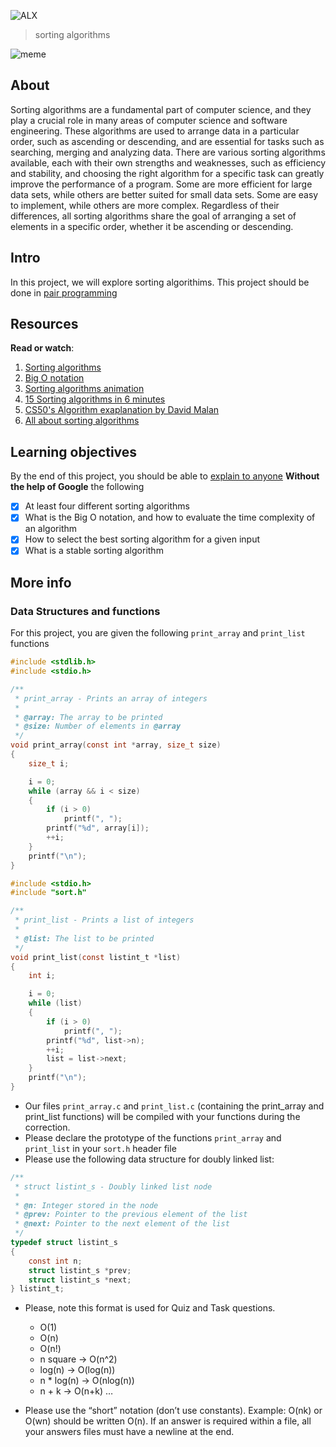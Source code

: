 ![ALX](https://assets.imaginablefutures.com/media/images/ALX_Logo.max-200x150.png)
> sorting algorithms 

![meme](https://s3.amazonaws.com/intranet-projects-files/holbertonschool-low_level_programming/248/willy-wonka.png)

## About
Sorting algorithms are a fundamental part of computer science, and they play a crucial role in many areas of computer science and software engineering. These algorithms are used to arrange data in a particular order, such as ascending or descending, and are essential for tasks such as searching, merging and analyzing data. There are various sorting algorithms available, each with their own strengths and weaknesses, such as efficiency and stability, and choosing the right algorithm for a specific task can greatly improve the performance of a program. Some are more efficient for large data sets, while others are better suited for small data sets. Some are easy to implement, while others are more complex. Regardless of their differences, all sorting algorithms share the goal of arranging a set of elements in a specific order, whether it be ascending or descending. 

## Intro
In this project, we will explore sorting algorithims. This project should be done in [pair programming](https://en.wikipedia.org/wiki/Pair_programming)

## Resources
__Read or watch__:
1. [Sorting algorithms](https://en.wikipedia.org/wiki/Sorting_algorithm)
2. [Big O notation](https://stackoverflow.com/questions/487258/what-is-a-plain-english-explanation-of-big-o-notation)
3. [Sorting algorithms animation](https://www.toptal.com/developers/sorting-algorithms)
4. [15 Sorting algorithms in 6 minutes](https://www.youtube.com/watch?v=kPRA0W1kECg)
5. [CS50's Algorithm exaplanation by David Malan](https://www.youtube.com/watch?v=yb0PY3LX2x8&t=2s)
6. [All about sorting algorithms](https://www.geeksforgeeks.org/sorting-algorithms/)

## Learning objectives
By the end of this project, you should be able to [explain to anyone](https://fs.blog/feynman-learning-technique/) __Without the help of Google__ the following 

* [X] At least four different sorting algorithms
* [X] What is the Big O notation, and how to evaluate the time complexity of an algorithm
* [X] How to select the best sorting algorithm for a given input
* [X] What is a stable sorting algorithm

## More info
### Data Structures and functions
For this project, you are given the following ```print_array``` and ```print_list``` functions 
```c
#include <stdlib.h>
#include <stdio.h>

/**
 * print_array - Prints an array of integers
 *
 * @array: The array to be printed
 * @size: Number of elements in @array
 */
void print_array(const int *array, size_t size)
{
    size_t i;

    i = 0;
    while (array && i < size)
    {
        if (i > 0)
            printf(", ");
        printf("%d", array[i]);
        ++i;
    }
    printf("\n");
}
```
```c
#include <stdio.h>
#include "sort.h"

/**
 * print_list - Prints a list of integers
 *
 * @list: The list to be printed
 */
void print_list(const listint_t *list)
{
    int i;

    i = 0;
    while (list)
    {
        if (i > 0)
            printf(", ");
        printf("%d", list->n);
        ++i;
        list = list->next;
    }
    printf("\n");
}
```
- Our files ```print_array.c``` and ```print_list.c``` (containing the print_array and print_list functions) will be compiled with your functions during the correction.
- Please declare the prototype of the functions ```print_array``` and ```print_list``` in your ```sort.h``` header file
- Please use the following data structure for doubly linked list:

```c
/**
 * struct listint_s - Doubly linked list node
 *
 * @n: Integer stored in the node
 * @prev: Pointer to the previous element of the list
 * @next: Pointer to the next element of the list
 */
typedef struct listint_s
{
    const int n;
    struct listint_s *prev;
    struct listint_s *next;
} listint_t;
```
- Please, note this format is used for Quiz and Task questions.

    - O(1)
    - O(n)
    - O(n!)
    - n square -> O(n^2)
    - log(n) -> O(log(n))
    - n * log(n) -> O(nlog(n))
    - n + k -> O(n+k)
    …

- Please use the “short” notation (don’t use constants). Example: O(nk) or O(wn) should be written O(n). If an answer is required within a file, all your answers files must have a newline at the end.
